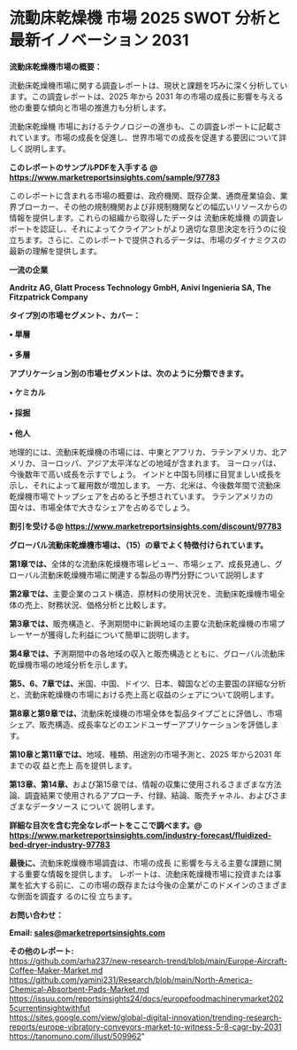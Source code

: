 # 流動床乾燥機 市場 2025 SWOT 分析と最新イノベーション 2031

<strong><b>流動床乾燥機市場の概要：</b></strong>

流動床乾燥機市場に関する調査レポートは、現状と課題を巧みに深く分析しています。この調査レポートは、2025 年から 2031 年の市場の成長に影響を与える他の重要な傾向と市場の推進力も分析します。

流動床乾燥機 市場におけるテクノロジーの進歩も、この調査レポートに記載されています。市場の成長を促進し、世界市場での成長を促進する要因について詳しく説明します。

<strong>このレポートのサンプルPDFを入手する @ <a href=https://www.marketreportsinsights.com/sample/97783>https://www.marketreportsinsights.com/sample/97783</a></strong>

このレポートに含まれる市場の概要は、政府機関、既存企業、通商産業協会、業界ブローカー、その他の規制機関および非規制機関などの幅広いリソースからの情報を提供します。これらの組織から取得したデータは 流動床乾燥機 の調査レポートを認証し、それによってクライアントがより適切な意思決定を行うのに役立ちます。さらに、このレポートで提供されるデータは、市場のダイナミクスの最新の理解を提供します。

<strong>一流の企業</strong>

<strong><b>Andritz AG, Glatt Process Technology GmbH, Anivi Ingenieria SA, The Fitzpatrick Company</b></strong>

<strong><b>タイプ別の市場セグメント、カバー：</b></strong>

<strong>• 単層<br><br>• 多層</strong>

<strong><b>アプリケーション別の市場セグメントは、次のように分類できます。</b></strong>

<strong>• ケミカル<br><br>• 採掘<br><br>• 他人</strong>

 地理的には、流動床乾燥機の市場には、中東とアフリカ、ラテンアメリカ、北アメリカ、ヨーロッパ、アジア太平洋などの地域が含まれます。 ヨーロッパは、今後数年で高い成長を示すでしょう。 インドと中国も同様に目覚ましい成長を示し、それによって雇用数が増加します。 一方、北米は、今後数年間で流動床乾燥機市場でトップシェアを占めると予想されています。 ラテンアメリカの国々は、市場全体で大きなシェアを占めるでしょう。

<strong>割引を受ける@ <a href=https://www.marketreportsinsights.com/discount/97783>https://www.marketreportsinsights.com/discount/97783</a></strong>

<strong><b>グローバル流動床乾燥機市場は、（15）の章でよく特徴付けられています。</b></strong>

<strong><b>第</b></strong><strong><b>1章では、</b></strong>全体的な流動床乾燥機市場レビュー、市場シェア、成長見通し、グローバル流動床乾燥機市場に関連する製品の専門分野について説明します

<strong><b>第2章では、</b></strong>主要企業のコスト構造、原材料の使用状況を、流動床乾燥機市場全体の売上、財務状況、価格分析と比較します。

<strong><b>第3章では、</b></strong>販売構造と、予測期間中に新興地域の主要な流動床乾燥機の市場プレーヤーが獲得した利益について簡単に説明します。

<strong><b>第4章では、</b></strong>予測期間中の各地域の収入と販売構造とともに、グローバル流動床乾燥機市場の地域分析を示します。

<strong><b>第5、6、7章では、</b></strong>米国、中国、ドイツ、日本、韓国などの主要国の詳細な分析と、流動床乾燥機の市場における売上高と収益のシェアについて説明します。

<strong><b>第8章と第9章では、</b></strong>流動床乾燥機の市場全体を製品タイプごとに評価し、市場シェア、販売構造、成長率などのエンドユーザーアプリケーションを評価します。

<strong><b>第10章と第11章では、</b></strong>地域、種類、用途別の市場予測と、2025 年から2031 年までの収 益と売上 高を提供します。

<strong><b>第13章、第14章、</b></strong>および第15章では、情報の収集に使用されるさまざまな方法論、調査結果で使用されるアプローチ、付録、結論、販売チャネル、およびさまざまなデータソース について 説明します。

<strong>詳細な目次を含む完全なレポートをここで調べます。@ <a href=https://www.marketreportsinsights.com/industry-forecast/fluidized-bed-dryer-industry-97783>https://www.marketreportsinsights.com/industry-forecast/fluidized-bed-dryer-industry-97783</a></strong>

<strong><b>最後に、</b></strong>流動床乾燥機市場調査は、市場の成長 に影響を</a>与える主要な課題に関する重要な情報を提供します。 レポートは、流動床乾燥機市場に投資または事業を拡大する前に、この市場の既存または今後の企業がこのドメインのさまざまな側面を調査す るのに役 立ちます。

<strong><b>お問い合わせ：</b></strong>

<strong>Email: </strong><a href=mailto:sales@marketreportsinsights.com><strong>sales@marketreportsinsights.com</strong></a>

<strong>その他のレポート:</strong>
<br>
<a href=https://github.com/arha237/new-research-trend/blob/main/Europe-Aircraft-Coffee-Maker-Market.md>https://github.com/arha237/new-research-trend/blob/main/Europe-Aircraft-Coffee-Maker-Market.md</a>
<br>
<a href=https://github.com/yamini231/Research/blob/main/North-America-Chemical-Absorbent-Pads-Market.md>https://github.com/yamini231/Research/blob/main/North-America-Chemical-Absorbent-Pads-Market.md</a>
<br>
<a href=https://issuu.com/reportsinsights24/docs/europefoodmachinerymarket2025currentinsightwithfut>https://issuu.com/reportsinsights24/docs/europefoodmachinerymarket2025currentinsightwithfut</a>
<br>
<a href=https://sites.google.com/view/global-digital-innovation/trending-research-reports/europe-vibratory-conveyors-market-to-witness-5-8-cagr-by-2031>https://sites.google.com/view/global-digital-innovation/trending-research-reports/europe-vibratory-conveyors-market-to-witness-5-8-cagr-by-2031</a>
<br>
<a href=https://tanomuno.com/illust/509962>https://tanomuno.com/illust/509962</a>"
